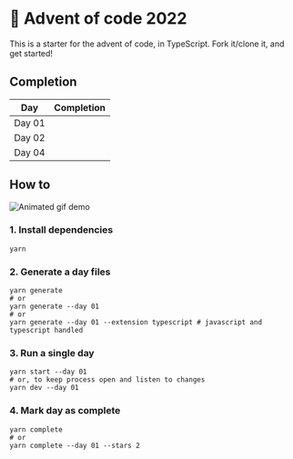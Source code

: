 # 🎄 Advent of code 2022

This is a starter for the advent of code, in TypeScript.
Fork it/clone it, and get started!

## Completion

<!-- Auto completion:START - Do not remove or modify this section -->
<table>
  <thead>
    <tr>
      <th>Day</th>
      <th>Completion</th>
    </tr>
  </thead>
  <tbody>
    <tr>
      <td>Day 01</td>
      <td>
        <a href="https://github.com/pathto/repo/tree/main/src/01">
          <img src="https://badgen.net/badge/01/%E2%98%85%E2%98%85/green" alt="" />
        </a>
      </td>
    </tr>
    <tr>
      <td>Day 02</td>
      <td>
        <a href="https://github.com/pathto/repo/tree/main/src/02">
          <img src="https://badgen.net/badge/02/%E2%98%85%E2%98%85/green" alt="" />
        </a>
      </td>
    </tr>
    <tr>
      <td>Day 04</td>
      <td>
        <a href="https://github.com/pathto/repo/tree/main/src/04">
          <img src="https://badgen.net/badge/04/%E2%98%85%E2%98%85/green" alt="" />
        </a>
      </td>
    </tr>
  </tbody>
</table>
<!-- Auto completion:END -->

## How to

![Animated gif demo](demo.gif)

### 1. Install dependencies

```shell
yarn
```

### 2. Generate a day files

```shell
yarn generate
# or
yarn generate --day 01
# or
yarn generate --day 01 --extension typescript # javascript and typescript handled
```

### 3. Run a single day

```shell
yarn start --day 01
# or, to keep process open and listen to changes
yarn dev --day 01
```

### 4. Mark day as complete

```shell
yarn complete
# or
yarn complete --day 01 --stars 2
```
